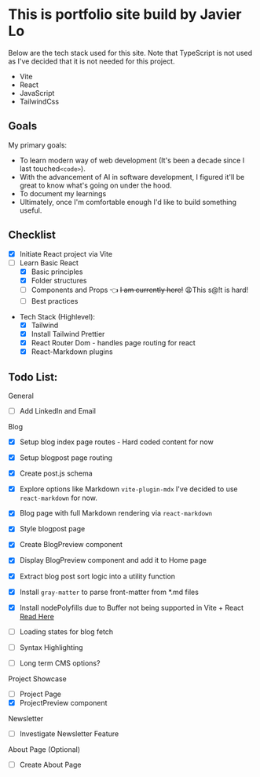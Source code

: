 # This is portfolio site build by Javier Lo

Below are the tech stack used for this site. Note that TypeScript is not used as I've decided that it is not needed for this project.

- Vite
- React
- JavaScript
- TailwindCss

## Goals

My primary goals:

- To learn modern way of web development (It's been a decade since I last touched`<code>`).
- With the advancement of AI in software development, I figured it'll be great to know what's going on under the hood.
- To document my learnings
- Ultimately, once I'm comfortable enough I'd like to build something useful.

## Checklist

- [x] Initiate React project via Vite
- [ ] Learn Basic React
  - [x] Basic principles
  - [x] Folder structures
  - [ ] Components and Props 👈 ~~I am currently here!~~ 😩This s@!t is hard!
  - [ ] Best practices

- Tech Stack (Highlevel):
  - [x] Tailwind
  - [x] Install Tailwind Prettier
  - [x] React Router Dom - handles page routing for react
  - [x] React-Markdown plugins

## Todo List:

General

- [ ] Add LinkedIn and Email

Blog

- [x] Setup blog index page routes - Hard coded content for now
- [x] Setup blogpost page routing
- [x] Create post.js schema
- [x] Explore options like Markdown `vite-plugin-mdx` I've decided to use `react-markdown` for now.
- [x] Blog page with full Markdown rendering via `react-markdown`
- [x] Style blogpost page
- [x] Create BlogPreview component
- [x] Display BlogPreview component and add it to Home page
- [x] Extract blog post sort logic into a utility function
- [x] Install `gray-matter` to parse front-matter from \*.md files
- [x] Install nodePolyfills due to Buffer not being supported in Vite + React [Read Here](https://www.npmjs.com/package/vite-plugin-node-polyfills)
- [ ] Loading states for blog fetch

- [ ] Syntax Highlighting
- [ ] Long term CMS options?

Project Showcase

- [ ] Project Page
- [x] ProjectPreview component

Newsletter

- [ ] Investigate Newsletter Feature

About Page (Optional)

- [ ] Create About Page

